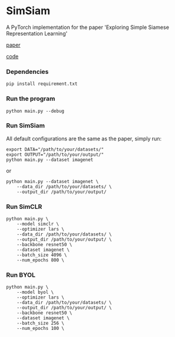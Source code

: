 # SimSiam
A PyTorch implementation for the paper 'Exploring Simple Siamese Representation Learning' 

[paper](https://arxiv.org/abs/2011.10566) 

[code](https://github.com/PatrickHua/SimSiam) 



### Dependencies
`pip install requirement.txt`

### Run the program
```
python main.py --debug
```

### Run SimSiam

All default configurations are the same as the paper,
simply run:

```
export DATA="/path/to/your/datasets/"
export OUTPUT="/path/to/your/output/"
python main.py --dataset imagenet
```
or 
```
python main.py --dataset imagenet \
    --data_dir /path/to/your/datasets/ \
    --output_dir /path/to/your/output/ 
```



### Run SimCLR
```
python main.py \
    --model simclr \
    --optimizer lars \
    --data_dir /path/to/your/datasets/ \
    --output_dir /path/to/your/output/ \
    --backbone resnet50 \
    --dataset imagenet \ 
    --batch_size 4096 \ 
    --num_epochs 800 \ 
```

### Run BYOL
```
python main.py \
    --model byol \
    --optimizer lars \ 
    --data_dir /path/to/your/datasets/ \
    --output_dir /path/to/your/output/ \
    --backbone resnet50 \
    --dataset imagenet \ 
    --batch_size 256 \ 
    --num_epochs 100 \ 
```





